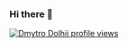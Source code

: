 ### Hi there 👋

[![Dmytro Dolhii profile views](https://u8views.com/api/v1/github/profiles/61661329/views/day-week-month-total-count.svg)](https://u8views.com/github/DMYTRO-DOLHII)

<!--
**DMYTRO-DOLHII/DMYTRO-DOLHII** is a ✨ _special_ ✨ repository because its `README.md` (this file) appears on your GitHub profile.

Here are some ideas to get you started:

- 🔭 I’m currently working on ...
- 🌱 I’m currently learning ...
- 👯 I’m looking to collaborate on ...
- 🤔 I’m looking for help with ...
- 💬 Ask me about ...
- 📫 How to reach me: ...
- 😄 Pronouns: ...
- ⚡ Fun fact: ...
-->

